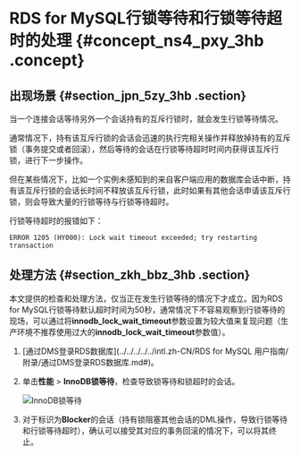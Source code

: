 # RDS for MySQL行锁等待和行锁等待超时的处理 {#concept_ns4_pxy_3hb .concept}

## 出现场景 {#section_jpn_5zy_3hb .section}

当一个连接会话等待另外一个会话持有的互斥行锁时，就会发生行锁等待情况。

通常情况下，持有该互斥行锁的会话会迅速的执行完相关操作并释放掉持有的互斥锁（事务提交或者回滚），然后等待的会话在行锁等待超时时间内获得该互斥行锁，进行下一步操作。

但在某些情况下，比如一个实例未感知到的来自客户端应用的数据库会话中断，持有该互斥行锁的会话长时间不释放该互斥行锁，此时如果有其他会话申请该互斥行锁，则会导致大量的行锁等待与行锁等待超时。

行锁等待超时的报错如下：

```
ERROR 1205 (HY000): Lock wait timeout exceeded; try restarting transaction
```

## 处理方法 {#section_zkh_bbz_3hb .section}

本文提供的检查和处理方法，仅当正在发生行锁等待的情况下才成立。因为RDS for MySQL行锁等待默认超时时间为50秒，通常情况下不容易观察到行锁等待的现场，可以通过将**innodb\_lock\_wait\_timeout**参数设置为较大值来复现问题（生产环境不推荐使用过大的**innodb\_lock\_wait\_timeout**参数值）。

1.  [通过DMS登录RDS数据库](../../../../../intl.zh-CN/RDS for MySQL 用户指南/附录/通过DMS登录RDS数据库.md#)。
2.  单击**性能** \> **InnoDB锁等待**，检查导致锁等待和锁超时的会话。

    ![InnoDB锁等待](http://static-aliyun-doc.oss-cn-hangzhou.aliyuncs.com/assets/img/8271/155471254743494_zh-CN.png)

3.  对于标识为**Blocker**的会话（持有锁阻塞其他会话的DML操作，导致行锁等待和行锁等待超时），确认可以接受其对应的事务回滚的情况下，可以将其终止。

